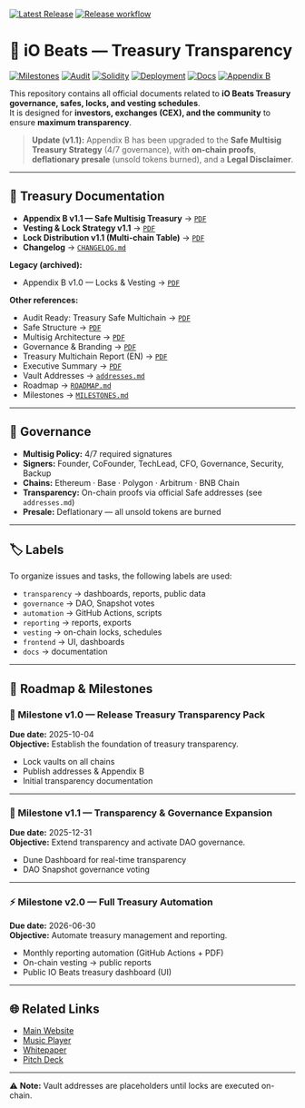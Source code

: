 [![Latest Release](https://img.shields.io/github/v/release/iobeatss/treasury?display_name=tag&sort=semver)](https://github.com/iobeatss/treasury/releases)
[![Release workflow](https://img.shields.io/github/actions/workflow/status/iobeatss/treasury/release-treasury.yml?branch=main&label=Release%20workflow)](https://github.com/iobeatss/treasury/actions/workflows/release-treasury.yml)

# 💎 iO Beats — Treasury Transparency

[![Milestones](https://img.shields.io/badge/Milestones-Roadmap-blue)](#-roadmap--milestones)
[![Audit](https://img.shields.io/badge/Audit-Cyberscope-brightgreen.svg)](https://raw.githubusercontent.com/cyberscope-io/audits/main/iob/audit.pdf)
[![Solidity](https://img.shields.io/badge/Solidity-0.8.24-blue.svg?logo=solidity)](https://docs.soliditylang.org/en/v0.8.24/)
[![Deployment](https://img.shields.io/badge/Deployed-MultiChain-purple.svg)](https://github.com/iobeatss/IOB-Smart-contract#deployment)
[![Docs](https://img.shields.io/badge/Docs-Available-brightgreen.svg)](https://github.com/iobeatss/iobeats-docs)
[![Appendix B](https://img.shields.io/badge/Appendix%20B-v1.1%20Safe%20Multisig-orange.svg)](./docs/IOB_Treasury_AppendixB_v1.1.pdf)

This repository contains all official documents related to **iO Beats Treasury governance, safes, locks, and vesting schedules**.  
It is designed for **investors, exchanges (CEX), and the community** to ensure **maximum transparency**.

> **Update (v1.1):** Appendix B has been upgraded to the **Safe Multisig Treasury Strategy** (4/7 governance), with **on-chain proofs**, **deflationary presale** (unsold tokens burned), and a **Legal Disclaimer**.

---

## 📄 Treasury Documentation

- **Appendix B v1.1 — Safe Multisig Treasury** → [`PDF`](./docs/IOB_Treasury_AppendixB_v1.1.pdf)
- **Vesting & Lock Strategy v1.1** → [`PDF`](./docs/IOB_Vesting_Lock_Strategy_v1.1.pdf)
- **Lock Distribution v1.1 (Multi-chain Table)** → [`PDF`](./docs/IOB_Treasury_Lock_Distribution_v1.1.pdf)
- **Changelog** → [`CHANGELOG.md`](./CHANGELOG.md)

**Legacy (archived):**
- Appendix B v1.0 — Locks & Vesting → [`PDF`](./docs/IOB_Treasury_AppendixB_Locks_Vesting.pdf)

**Other references:**
- Audit Ready: Treasury Safe Multichain → [`PDF`](./docs/IOB_Treasury_Safe_Multichain_AuditReady.pdf)  
- Safe Structure → [`PDF`](./docs/IOB_Safe_Structure.pdf)  
- Multisig Architecture → [`PDF`](./docs/IOB_Safe_Multisig_Architecture.pdf)  
- Governance & Branding → [`PDF`](./docs/IOB_Treasury_Governance.pdf)  
- Treasury Multichain Report (EN) → [`PDF`](./docs/IOB_Treasury_Multichain_EN.pdf)  
- Executive Summary → [`PDF`](./docs/IOB_Treasury_Multichain_Executive_Summary.pdf)  
- Vault Addresses → [`addresses.md`](./docs/addresses.md)  
- Roadmap → [`ROADMAP.md`](./docs/ROADMAP.md)  
- Milestones → [`MILESTONES.md`](./docs/MILESTONES.md)  

---

## 🔐 Governance
- **Multisig Policy:** 4/7 required signatures  
- **Signers:** Founder, CoFounder, TechLead, CFO, Governance, Security, Backup  
- **Chains:** Ethereum · Base · Polygon · Arbitrum · BNB Chain  
- **Transparency:** On-chain proofs via official Safe addresses (see `addresses.md`)  
- **Presale:** Deflationary — all unsold tokens are burned

---

## 🏷 Labels
To organize issues and tasks, the following labels are used:  
- `transparency` → dashboards, reports, public data  
- `governance` → DAO, Snapshot votes  
- `automation` → GitHub Actions, scripts  
- `reporting` → reports, exports  
- `vesting` → on-chain locks, schedules  
- `frontend` → UI, dashboards  
- `docs` → documentation  

---

## 📌 Roadmap & Milestones

### 🚀 Milestone v1.0 — Release Treasury Transparency Pack  
**Due date:** 2025-10-04  
**Objective:** Establish the foundation of treasury transparency.  
- Lock vaults on all chains  
- Publish addresses & Appendix B  
- Initial transparency documentation  

---

### 🔎 Milestone v1.1 — Transparency & Governance Expansion  
**Due date:** 2025-12-31  
**Objective:** Extend transparency and activate DAO governance.  
- Dune Dashboard for real-time transparency  
- DAO Snapshot governance voting  

---

### ⚡ Milestone v2.0 — Full Treasury Automation  
**Due date:** 2026-06-30  
**Objective:** Automate treasury management and reporting.  
- Monthly reporting automation (GitHub Actions + PDF)  
- On-chain vesting → public reports  
- Public IO Beats treasury dashboard (UI)  

---

## 🌐 Related Links
- [Main Website](https://iobeats.com)  
- [Music Player](https://open.iobeats.com)  
- [Whitepaper](https://github.com/iobeatss/iobeats-docs/blob/main/iobeats-white-paper.pdf)  
- [Pitch Deck](https://github.com/iobeatss/iobeats-docs/blob/main/iobeats-pitch-deck.pdf)  

---

⚠️ **Note:** Vault addresses are placeholders until locks are executed on-chain.
